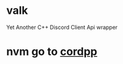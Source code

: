 # valk
Yet Another C++ Discord Client Api wrapper

# nvm go to [cordpp](https://github.com/king1600/cordpp)
